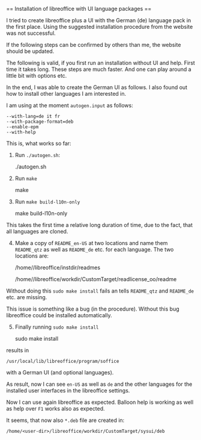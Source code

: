 == Installation of libreoffice with UI language packages ==

I tried to create libreoffice plus a UI with the German (de) language pack in the first place. Using the suggested installation procedure from the website was not successful.

If the following steps can be confirmed by others than me, the website should be updated.

The following is valid, if you first run an installation without UI and help. First time it takes long. These steps are much faster. And one can play around a little bit with options etc.

In the end, I was able to create the German UI as follows. I also found out how to install other languages I am interested in.

I am using at the moment <code>autogen.input</code> as follows:
                                                         
    --with-lang=de it fr
    --with-package-format=deb        
    --enable-epm                     
    --with-help                      

This is, what works so far: 

1. Run <code>./autogen.sh</code>:
 
    ./autogen.sh

2. Run <code>make</code>

    make

3. Run <code>make build-l10n-only</code>

    make build-l10n-only

This takes the first time a relative long duration of time, due to the fact, that all languages are cloned.

4. Make a copy of <code>README_en-US</code> at two locations and name them <code>README_qtz</code> as well as <code>README_de</code> etc. for each language.
The two locations are:

    /home/<user-dir>/libreoffice/instdir/readmes

    /home/<user-dir>/libreoffice/workdir/CustomTarget/readlicense_oo/readme

Without doing this <code>sudo make install</code> fails an tells <code>README_qtz</code> and <code>README_de</code> etc. are missing.

This issue is something like a bug (in the procedure). Without this bug libreoffice could be installed automatically. 
   
5. Finally running <code>sudo make install</code>

    sudo make install

results in 

    /usr/local/lib/libreoffice/program/soffice

with a German UI (and optional languages).

As result, now I can see <code>en-US</code> as well as <code>de</code> and the other languages for the installed user interfaces in the libreoffice settings. 

Now I can use again libreoffice as expected. Balloon help is working as well as help over <code>F1</code> works also as expected. 

It seems, that now also <code>*.deb</code> file are created in:

    /home/<user-dir>/libreoffice/workdir/CustomTarget/sysui/deb

